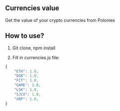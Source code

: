 ## Currencies value
Get the value of your crypto currencies from Poloniex

## How to use?
1. Git clone, npm install

2. Fill in currencies.js file:
```javascript
{
    "ETH": 1.0,
    "DGB": 1.0,
    "FCT": 1.0,
    "GAME": 1.0,
    "LSK": 1.0,
    "SJCX": 1.0,
    "XRP": 1.0,
}
```